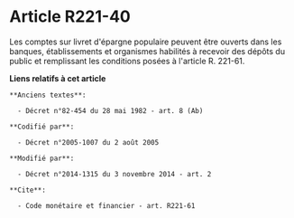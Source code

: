 # Article R221-40

Les comptes sur livret d'épargne populaire peuvent être ouverts dans les banques, établissements et organismes habilités à
recevoir des dépôts du public et remplissant les conditions posées à l'article R. 221-61.

**Liens relatifs à cet article**

	**Anciens textes**:

	  - Décret n°82-454 du 28 mai 1982 - art. 8 (Ab)

	**Codifié par**:

	  - Décret n°2005-1007 du 2 août 2005

	**Modifié par**:

	  - Décret n°2014-1315 du 3 novembre 2014 - art. 2

	**Cite**:

	  - Code monétaire et financier - art. R221-61
